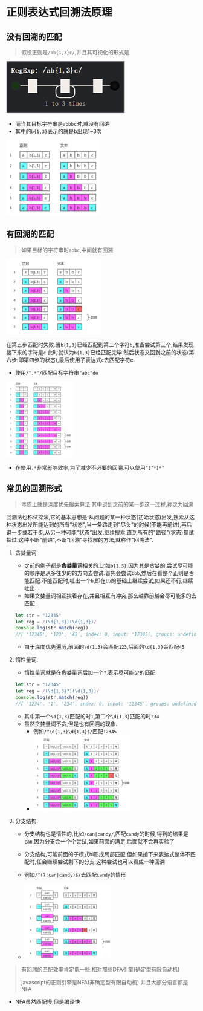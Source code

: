 # 正则表达式回溯法原理

## 没有回溯的匹配

>假设正则是`/ab{1,3}c/`,并且其可视化的形式是

![ ](img/回溯/没有回溯可视化.png)

* 而当其目标字符串是`abbbc`时,就没有回溯
* 其中的`b{1,3}`表示的就是b出现1~3次

<img src="./img/回溯/没有回溯.png" style="height:200px">

## 有回溯的匹配

> 如果目标的字符串时`abbc`,中间就有回溯

<img src="./img/回溯/有回溯.png" style="height:200px">

在第五步匹配时失败.当`b{1,3}`已经匹配到第二个字符`b`,准备尝试第三个,结果发现接下来的字符是`c`.此时就认为`b{1,3}`已经匹配完毕.然后状态又回到之前的状态(第六步:即第四步的状态),最后使用子表达式`c`去匹配字符c.

* 使用`/".*"/`匹配目标字符串`"abc"de`

<img src="./img/回溯/abc的回溯.png" style="height:200px">

* 在使用`.*`非常影响效率,为了减少不必要的回溯.可以使用`"[^*]*"`

## 常见的回溯形式

> 本质上就是深度优先搜索算法.其中退到之前的某一步这一过程,称之为回溯

回溯法也称试探法,它的基本思想是:从问题的某一种状态(初始状态)出发,搜索从这种状态出发所能达到的所有"状态",当一条路走到"尽头"的时候(不能再前进),再后退一步或若干步,从另一种可能"状态"出发,继续搜索,直到所有的"路径"(状态)都试探过.这种不断"前进",不断"回溯"寻找解的方法,就称作"回溯法".

1. 贪婪量词.
   * 之前的例子都是**贪婪量词**相关的.比如`b{1,3}`,因为其是贪婪的,尝试尽可能的顺序是从多往少的的方向去尝试.首先会尝试`bbb`,然后在看整个正则是否能匹配.不能匹配时,吐出一个`b`,即在`bb`的基础上继续尝试,如果还不行,继续吐出...
   * 如果贪婪量词相互挨着存在,并且相互有冲突,那么越靠前越会尽可能多的去匹配

   ```js
   let str = "12345"
   let reg = /(\d{1,3})(\d{1,3})/
   console.log(str.match(reg))
   //[ '12345', '123', '45', index: 0, input: '12345', groups: undefined ]
   ```

   * 由于深度优先遍历,前面的`\d{1,3}`会匹配`123`,后面的`\d{1,3}`会匹配`45`
2. 惰性量词.
   * 惰性量词就是在贪婪量词后加一个`?`.表示尽可能少的匹配

   ```js
   let str = "12345"
   let reg = /(\d{1,3}?)(\d{1,3})/
   console.log(str.match(reg))
   //[ '1234', '1', '234', index: 0, input: '12345', groups: undefined ]
   ```

   * 其中第一个`\d{1,3}`匹配的时`1`,第二个`\d{1,3}`匹配的时`234`
   * 虽然贪婪量词不贪,但是也有回溯的现象.
     * 例如`/^\d{1,3}\d{1,3}$/`匹配`12345`
     * <img src="./img/回溯/惰性量词回溯.png" style="height:200px">
3. 分支结构.
   * 分支结构也是惰性的,比如`/can|candy/`,匹配`candy`的时候,得到的结果是`can`,因为分支会一个个尝试,如果前面的满足,后面就不会再实验了
   * 分支结构,可能前面的子模式hi形成局部匹配,但如果接下来表达式整体不匹配时,任会继续尝试剩下的分支.这种尝试也可以看成一种回溯

   * 例如`/^(?:can|candy)$/`去匹配`candy`的情形
   * <img src="./img/回溯/分支回溯.png" style="height:200px">

>有回溯的匹配效率肯定低一些.相对那些DFA引擎(确定型有限自动机)
>
>javascript的正则引擎是NFA(非确定型有限自动机).并且大部分语言都是NFA

* NFA虽然匹配慢,但是编译快
